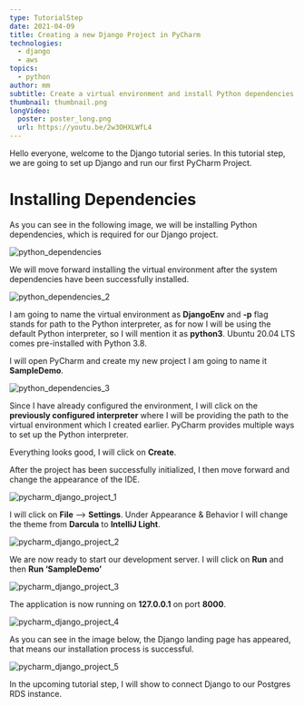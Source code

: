 ```yaml
---
type: TutorialStep
date: 2021-04-09
title: Creating a new Django Project in PyCharm
technologies:
  - django
  - aws
topics:
  - python
author: mm
subtitle: Create a virtual environment and install Python dependencies.
thumbnail: thumbnail.png
longVideo:
  poster: poster_long.png
  url: https://youtu.be/2w3OHXLWfL4
---
```


Hello everyone, welcome to the Django tutorial series. In this tutorial step, we are going to set up Django and run our first PyCharm Project.


# Installing Dependencies

As you can see in the following image, we will be installing Python dependencies, which is required for our Django project.

![python_dependencies](steps/step1.png)


We will move forward installing the virtual environment after the system dependencies have been successfully installed.

![python_dependencies_2](steps/step2.png)

I am going to name the virtual environment as **DjangoEnv** and **-p** flag stands for path to the Python interpreter, as for now I will be using the default Python interpreter, so I will mention it as **python3**. Ubuntu 20.04 LTS comes pre-installed with Python 3.8.


I will open PyCharm and create my new project I am going to name it **SampleDemo**.

![python_dependencies_3](steps/step3.png)

Since I have already configured the environment, I will click on the **previously configured interpreter** where I will be providing the path to the virtual environment which I created earlier. PyCharm provides multiple ways to set up the Python interpreter.

Everything looks good, I will click on **Create**.


After the project has been successfully initialized, I then move forward and change the appearance of the IDE.

![pycharm_django_project_1](steps/step4.png)


I will click on **File** --> **Settings**. Under Appearance & Behavior I will change the theme from **Darcula** to **IntelliJ Light**.

![pycharm_django_project_2](steps/step5.png)

We are now ready to start our development server. I will click on **Run** and then **Run ‘SampleDemo’**

![pycharm_django_project_3](steps/step6.png)

The application is now running on **127.0.0.1** on port **8000**.

![pycharm_django_project_4](steps/step7.png)


As you can see in the image below, the Django landing page has appeared, that means our installation process is successful.

![pycharm_django_project_5](steps/step8.png)


In the upcoming tutorial step, I will show to connect Django to our Postgres RDS instance.

